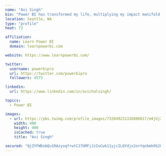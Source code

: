 ```yaml
---
name: "Avi Singh"
bio: "Power BI has transformed my life, multiplying my impact manifold. Now I am on a mission to spread the word and share the knowledge"
location: Seattle, WA
type: "profile"
heat: 72

affiliation:
  name: Learn Power BI
  domain: learnpowerbi.com

website: https://www.learnpowerbi.com/

twitter:
  username: powerbipro
  url: https://twitter.com/powerbipro
  followers: 4573

linkedin:
  url: https://www.linkedin.com/in/avichalsingh/

topics:
  - Power BI

images:
  - url: https://pbs.twimg.com/profile_images/732049231326806017/m4jUj2Lu_400x400.jpg
    width: 400
    height: 400
    isCached: true
    title: "Avi Singh"

secured: "QjZYFWDobQu1RAzyoqfrwtC27UMFjJzIuCwk11yjcILQYdjx2o+Yqnbmk9S2QfE4vWrHAgMi7yCNsgJdCyKdj28f1QkoFzVbCMc521rrN/YjhR1gz6F5qZNqTMqT+c9IVky6uu/FdhFa1eV2t49GN9dCibpDJmKBj8InIJPVy1onDLhJc3I8bwk2SHjbtEmMD3rWhE22Gbs/DnZMQxEQhCYetSR1ipnNcscsdvsvviWjHm67GQ8H9gJsNmBr3+bHXpdiC/nRmMSMVXydXa0yyJ795LbbcG3S0gSwOZ6ccW3NaguXkOORUQDAXXrwKCamuu4DJ5AaYyFWbYyvXvoQoY/ZUA6L5Al/e31Tc3LQwGyovfKkfsh2EYGI105GfJbVG8Citc1ooi9guDzH9Z8jRyQWTkmY+EZwe0skOdoHSUo=;2N079WQXsD9Kbt2DeKHFbg=="
---
```


